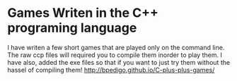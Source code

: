 Games Writen in the C++ programing language
===========================================
I have writen a few short games that are played only on the command line. The raw ccp files will required you to compile them inorder to play them. I have also, added the exe files so that if you want to just try them without the hassel of compiling them!
http://bpedigo.github.io/C-plus-plus-games/
